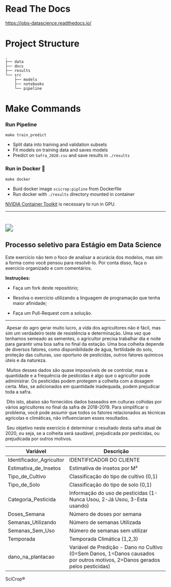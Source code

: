# Read The Docs

https://jobs-datascience.readthedocs.io/

# Project Structure
```
.
├── data
├── docs
├── results
└── src
    ├── models
    ├── notebooks
    └── pipeline
```
# Make Commands

### Run Pipeline 
```
make train_predict
```
- Split data into training and validation subsets
- Fit models on training data and saves models
- Predict on `Safra_2020.csv` and save results in `./results`

### Run in Docker 🐋
```
make docker
```
- Buid docker image `scicrop:pipline` from Dockerfile
- Run docker with `./results` directory mounted in container

[NVIDIA Container Toolkit](https://github.com/NVIDIA/nvidia-docker) is necessary to run in GPU.

---

#  <img src="https://scicrop.com/images/new-site/logo-scicrop.png" style="zoom:150%;" />

## Processo seletivo para Estágio em Data Science

Este exercício não tem o foco de analisar a acurácia dos modelos, mas sim a forma como você pensou para resolvê-lo. Por conta disso, faça o exercício organizado e com comentários.



**Instruções:**

- Faça um fork deste repositório;

- Resolva o exercício utilizando a linguagem de programação que tenha maior afinidade;

- Faça um Pull-Request com a solução.



-----

​	Apesar do agro gerar muito lucro, a vida dos agricultores não é fácil, mas sim um verdadeiro teste de resistência e determinação. Uma vez que tenhamos semeado as sementes, o agricultor precisa trabalhar dia e noite para garantir uma boa safra no final da estação. Uma boa colheita depende de diversos fatores, como disponibilidade de água, fertilidade do solo, proteção das culturas, uso oportuno de pesticidas, outros fatores químicos úteis e da natureza.

​	Muitos desses dados são quase impossíveis de se controlar, mas a quantidade e a frequência de pesticidas é algo que o agricultor pode administrar. Os pesticidas podem protegem a colheita com a dosagem certa. Mas, se adicionados em quantidade inadequada, podem prejudicar toda a safra.

​	Dito isto, abaixo são fornecidos dados baseados em culturas colhidas por vários agricultores no final da safra de 2018-2019. Para simplificar o problema, você pode assumir que todos os fatores relacionados as técnicas agrícolas e climáticas, não influenciaram esses resultados.

​	Seu objetivo neste exercício é determinar o resultado desta safra atual de 2020, ou seja, se a colheita será saudável, prejudicada por pesticidas, ou prejudicada por outros motivos.



| Variável                 | Descrição                                                    |
| ------------------------ | ------------------------------------------------------------ |
| Identificador_Agricultor | IDENTIFICADOR DO CLIENTE                                     |
| Estimativa_de_Insetos    | Estimativa de insetos por M²                                 |
| Tipo_de_Cultivo          | Classificação do tipo de cultivo (0,1)                       |
| Tipo_de_Solo             | Classificação do tipo de solo (0,1)                          |
| Categoria_Pesticida      | Informação do uso de pesticidas (1- Nunca Usou, 2-Já Usou, 3-Esta usando) |
| Doses_Semana             | Número de doses por semana                                   |
| Semanas_Utilizando       | Número de semanas Utilizada                                  |
| Semanas_Sem_Uso          | Número de semanas sem utilizar                               |
| Temporada                | Temporada Climática (1,2,3)                                  |
| dano_na_plantacao        | Variável de Predição - Dano no Cultivo (0=Sem Danos, 1=Danos causados por outros motivos, 2=Danos gerados pelos pesticidas) |

SciCrop®
